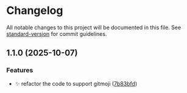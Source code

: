 # Changelog

All notable changes to this project will be documented in this file. See [standard-version](https://github.com/conventional-changelog/standard-version) for commit guidelines.

## 1.1.0 (2025-10-07)


### Features

* ✨ refactor the code to support gitmoji ([7b83bfd](https://github.com/gaoac/cz-conventional-emoji/commit/7b83bfd480816ba3e6618bf02584492f1d4e95d4))
